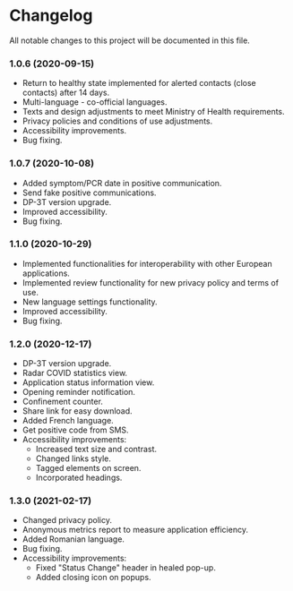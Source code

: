 # Changelog

All notable changes to this project will be documented in this file. 

### 1.0.6 (2020-09-15)

* Return to healthy state implemented for alerted contacts (close contacts) after 14 days.
* Multi-language - co-official languages.
* Texts and design adjustments to meet Ministry of Health requirements.
* Privacy policies and conditions of use adjustments.
* Accessibility improvements.
* Bug fixing.

### 1.0.7 (2020-10-08)

* Added symptom/PCR date in positive communication.
* Send fake positive communications.
* DP-3T version upgrade.
* Improved accessibility.
* Bug fixing.

### 1.1.0 (2020-10-29)

* Implemented functionalities for interoperability with other European applications.
* Implemented review functionality for new privacy policy and terms of use.
* New language settings functionality. 
* Improved accessibility.
* Bug fixing.

### 1.2.0 (2020-12-17)

* DP-3T version upgrade.
* Radar COVID statistics view.
* Application status information view.
* Opening reminder notification.
* Confinement counter.
* Share link for easy download.
* Added French language.
* Get positive code from SMS.
* Accessibility improvements:
    * Increased text size and contrast.
    * Changed links style.
    * Tagged elements on screen.
    * Incorporated headings.

### 1.3.0 (2021-02-17)

* Changed privacy policy.
* Anonymous metrics report to measure application efficiency.
* Added Romanian language.
* Bug fixing.
* Accessibility improvements:
    * Fixed "Status Change" header in healed pop-up.
    * Added closing icon on popups.
